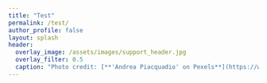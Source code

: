 ```yaml
---
title: "Test"
permalink: /test/
author_profile: false
layout: splash
header:
  overlay_image: /assets/images/support_header.jpg 
  overlay_filter: 0.5
  caption: "Photo credit: [**'Andrea Piacquadio' on Pexels**](https://www.pexels.com/photo/focused-students-doing-homework-at-home-3769995/)"
---
```

